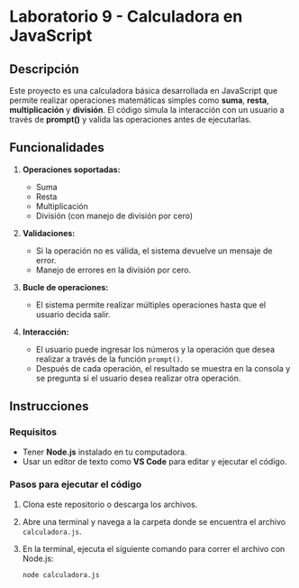 # Laboratorio 9 - Calculadora en JavaScript

## Descripción

Este proyecto es una calculadora básica desarrollada en JavaScript que permite realizar operaciones matemáticas simples como **suma**, **resta**, **multiplicación** y **división**. El código simula la interacción con un usuario a través de **prompt()** y valida las operaciones antes de ejecutarlas.

## Funcionalidades

1. **Operaciones soportadas:**
   - Suma
   - Resta
   - Multiplicación
   - División (con manejo de división por cero)

2. **Validaciones:**
   - Si la operación no es válida, el sistema devuelve un mensaje de error.
   - Manejo de errores en la división por cero.

3. **Bucle de operaciones:**
   - El sistema permite realizar múltiples operaciones hasta que el usuario decida salir.

4. **Interacción:**
   - El usuario puede ingresar los números y la operación que desea realizar a través de la función `prompt()`.
   - Después de cada operación, el resultado se muestra en la consola y se pregunta si el usuario desea realizar otra operación.

## Instrucciones

### Requisitos

- Tener **Node.js** instalado en tu computadora.
- Usar un editor de texto como **VS Code** para editar y ejecutar el código.

### Pasos para ejecutar el código

1. Clona este repositorio o descarga los archivos.
2. Abre una terminal y navega a la carpeta donde se encuentra el archivo `calculadora.js`.
3. En la terminal, ejecuta el siguiente comando para correr el archivo con Node.js:

   ```bash
   node calculadora.js
